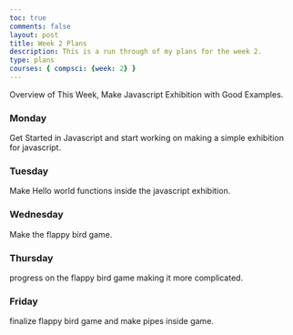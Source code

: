 ```yaml
---
toc: true
comments: false
layout: post
title: Week 2 Plans
description: This is a run through of my plans for the week 2.
type: plans
courses: { compsci: {week: 2} }
---
```


Overview of This Week, Make Javascript Exhibition with Good Examples.

### Monday

Get Started in Javascript and start working on making a simple exhibition for javascript.

### Tuesday

Make Hello world functions inside the javascript exhibition.

### Wednesday

Make the flappy bird game.

### Thursday

progress on the flappy bird game making it more complicated.

### Friday

finalize flappy bird game and make pipes inside game.

